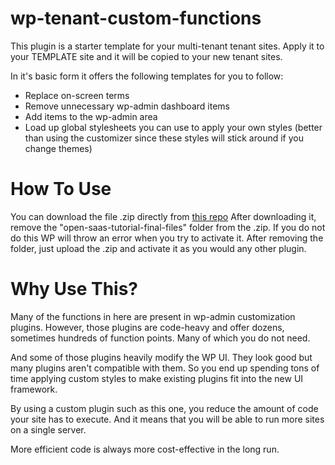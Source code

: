 # wp-tenant-custom-functions
This plugin is a starter template for your multi-tenant tenant sites.
Apply it to your TEMPLATE site and it will be copied to your new tenant sites.

In it's basic form it offers the following templates for you to follow:

- Replace on-screen terms
- Remove unnecessary wp-admin dashboard items
- Add items to the wp-admin area
- Load up global stylesheets you can use to apply your own styles (better than using the customizer since these styles will stick around if you change themes)

# How To Use
You can download the file .zip directly from [this repo](https://github.com/wpcloudpanel/wp-tenant-custom-functions/archive/refs/heads/main.zip)
After downloading it, remove the "open-saas-tutorial-final-files" folder from the .zip.  If you do not do this WP will throw an error when you try to activate it.
After removing the folder, just upload the .zip and activate it as you would any other plugin.

# Why Use This?
Many of the functions in here are present in wp-admin customization plugins.
However, those plugins are code-heavy and offer dozens, sometimes hundreds of function points.
Many of which you do not need.

And some of those plugins heavily modify the WP UI.  They look good but many plugins 
aren't compatible with them.  So you end up spending tons of time applying custom styles 
to make existing plugins fit into the new UI framework.

By using a custom plugin such as this one, you reduce the amount of code your site has to execute.
And it means that you will be able to run more sites on a single server.

More efficient code is always more cost-effective in the long run.
